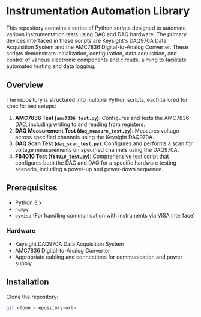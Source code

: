 # Instrumentation Automation Library

This repository contains a series of Python scripts designed to automate various instrumentation tests using DAC and DAQ hardware. The primary devices interfaced in these scripts are Keysight's DAQ970A Data Acquisition System and the AMC7836 Digital-to-Analog Converter. These scripts demonstrate initialization, configuration, data acquisition, and control of various electronic components and circuits, aiming to facilitate automated testing and data logging.

## Overview

The repository is structured into multiple Python scripts, each tailored for specific test setups:

1. **AMC7836 Test (`amc7836_test.py`)**: Configures and tests the AMC7836 DAC, including writing to and reading from registers.
2. **DAQ Measurement Test (`daq_measure_test.py`)**: Measures voltage across specified channels using the Keysight DAQ970A.
3. **DAQ Scan Test (`daq_scan_test.py`)**: Configures and performs a scan for voltage measurements on specified channels using the DAQ970A.
4. **F84010 Test (`f84010_test.py`)**: Comprehensive test script that configures both the DAC and DAQ for a specific hardware testing scenario, including a power-up and power-down sequence.

## Prerequisites

- Python 3.x
- `numpy`
- `pyvisa` (For handling communication with instruments via VISA interface)

### Hardware

- Keysight DAQ970A Data Acquisition System
- AMC7836 Digital-to-Analog Converter
- Appropriate cabling and connections for communication and power supply

## Installation

Clone the repository:

```bash
git clone <repository-url>
